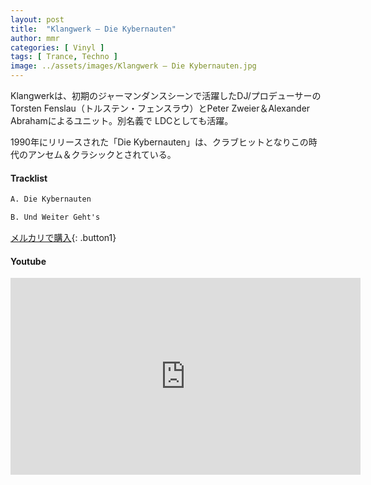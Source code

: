```yaml
---
layout: post
title:  "Klangwerk – Die Kybernauten"
author: mmr
categories: [ Vinyl ]
tags: [ Trance, Techno ]
image: ../assets/images/Klangwerk – Die Kybernauten.jpg
---
```


Klangwerkは、初期のジャーマンダンスシーンで活躍したDJ/プロデューサーのTorsten Fenslau（トルステン・フェンスラウ）とPeter Zweier＆Alexander Abrahamによるユニット。別名義で LDCとしても活躍。

1990年にリリースされた「Die Kybernauten」は、クラブヒットとなりこの時代のアンセム＆クラシックとされている。

#### Tracklist
```md
A. Die Kybernauten

B. Und Weiter Geht's
```

[メルカリで購入](https://jp.mercari.com/item/m15180946021?afid=6142608987){: .button1}

#### Youtube
<iframe width="560" height="315" src="https://www.youtube.com/embed/1yFX1P3LDqg?si=rCuaETxcFHSnxyDO" title="YouTube video player" frameborder="0" allow="accelerometer; autoplay; clipboard-write; encrypted-media; gyroscope; picture-in-picture; web-share" referrerpolicy="strict-origin-when-cross-origin" allowfullscreen></iframe>